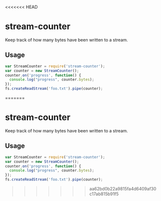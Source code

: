<<<<<<< HEAD
# stream-counter

Keep track of how many bytes have been written to a stream.

## Usage

```js
var StreamCounter = require('stream-counter');
var counter = new StreamCounter();
counter.on('progress', function() {
  console.log("progress", counter.bytes);
});
fs.createReadStream('foo.txt').pipe(counter);
```
=======
# stream-counter

Keep track of how many bytes have been written to a stream.

## Usage

```js
var StreamCounter = require('stream-counter');
var counter = new StreamCounter();
counter.on('progress', function() {
  console.log("progress", counter.bytes);
});
fs.createReadStream('foo.txt').pipe(counter);
```
>>>>>>> aa62bd0b22a9815fa4d6409af30c17ab815b91f5
